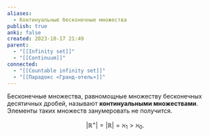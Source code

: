```yaml
---
aliases:
  - Континуальные бесконечные множества
publish: true
anki: false
created: 2023-10-17 21:49
parent:
  - "[[Infinity set]]"
  - "[[Continuum]]"
connected:
  - "[[Countable infinity set]]"
  - "[[Парадокс «Гранд-отель»]]"
---
```

Бесконечные множества, равномощные множеству бесконечных десятичных дробей, называют **континуальными множествами**. Элементы таких множеств занумеровать не получится.

$$|\mathbb{R^+}|=|\mathbb{R}|=\aleph_1>\aleph_0.$$


